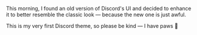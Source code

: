 This morning, I found an old version of Discord's UI and decided to enhance it to better resemble the classic look — because the new one is just awful.

This is my very first Discord theme, so please be kind — I have paws 🐾
